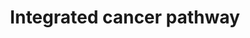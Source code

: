 ---
annotations:
- id: DOID:162
  parent: disease of cellular proliferation
  type: Disease Ontology
  value: cancer
- id: PW:0000605
  parent: disease pathway
  type: Pathway Ontology
  value: cancer pathway
authors:
- Mkutmon
- Eweitz
description: ''
last-edited: 2021-05-21
organisms:
- Bos taurus
redirect_from:
- /index.php/Pathway:WP3244
- /instance/WP3244
- /instance/WP3244_rr117557
revision: r117557
schema-jsonld:
- '@context': https://schema.org/
  '@id': https://wikipathways.github.io/pathways/WP3244.html
  '@type': Dataset
  creator:
    '@type': Organization
    name: WikiPathways
  description: ''
  keywords:
  - AKT1
  - ATF1
  - ATM
  - ATR
  - BACH1
  - BAD
  - BARD1
  - BAX
  - BCL2
  - BLM
  - BRCA1
  - CASP3
  - CASP8
  - CASP9
  - CDC25A
  - CDC25B
  - CDK1
  - CDK2
  - CDK4_HUMAN
  - CDKN1A
  - CDKN1B
  - CDKN2B
  - CHEK1
  - CHEK2
  - E2F1
  - JAK1
  - MAP3K5
  - MDM2
  - MMP1
  - MRE11A
  - MSH2
  - MSH6
  - MYC
  - NOXA1
  - PLK1
  - POU2F1
  - PTEN
  - RAD50
  - RB1
  - SMAD2
  - SMAD3
  - STAT1
  - TP53
  license: CC0
  name: Integrated cancer pathway
seo: CreativeWork
title: Integrated cancer pathway
wpid: WP3244
---